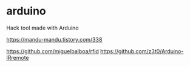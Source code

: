 # arduino
Hack tool made with Arduino

https://mandu-mandu.tistory.com/338





https://github.com/miguelbalboa/rfid
https://github.com/z3t0/Arduino-IRremote
